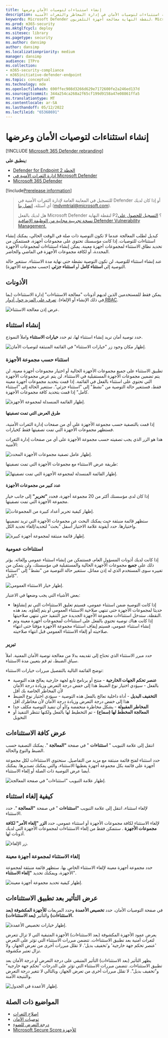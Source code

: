 ```yaml
---
title: إنشاء استثناءات لتوصيات الأمان وعرضها
description: إنشاء ومراقبة استثناءات لتوصيات الأمان في إدارة المخاطر والثغرات الأمنية.
keywords: Microsoft Defender لنقطة النهاية معالجة أجهزة التلفزيون، Microsoft Defender لنقطة النهاية tvm، إدارة المخاطر والثغرات الأمنية، & إدارة الثغرات الأمنية التهديد، التهديد & إدارة الثغرات الأمنية المعالجة، وintune معالجة tvm، و sccm معالجة tvm
ms.prod: m365-security
ms.mktglfcycl: deploy
ms.sitesec: library
ms.pagetype: security
ms.author: dansimp
author: dansimp
ms.localizationpriority: medium
manager: dansimp
audience: ITPro
ms.collection:
- m365-security-compliance
- m365initiative-defender-endpoint
ms.topic: conceptual
ms.technology: mde
ms.openlocfilehash: 690ffec908d3266d629e7172600fe2a246ed137d
ms.sourcegitcommit: 344a254ca268a2f65cf199d9158a47e08861ffa5
ms.translationtype: MT
ms.contentlocale: ar-SA
ms.lasthandoff: 05/12/2022
ms.locfileid: "65368691"
---
```

# <a name="create-and-view-exceptions-for-security-recommendations"></a>إنشاء استثناءات لتوصيات الأمان وعرضها

[!INCLUDE [Microsoft 365 Defender rebranding](../../includes/microsoft-defender.md)]

**ينطبق على:**

- [Defender for Endpoint الخطة 2](https://go.microsoft.com/fwlink/?linkid=2154037)
- [إدارة الثغرات الأمنية في Microsoft Defender](index.yml)
- [Microsoft 365 Defender](https://go.microsoft.com/fwlink/?linkid=2118804)

[!include[Prerelease information](../../includes/prerelease.md)]

> للتسجيل في المعاينة العامة لإدارة الثغرات الأمنية في Defender أو إذا كان لديك أي أسئلة، [اتصل بنا](mailto:mdvmtrial@microsoft.com) (mdvmtrial@microsoft.com).
>
> هل لديك بالفعل Microsoft Defender لنقطة النهاية P2؟ [التسجيل للحصول على نسخة تجريبية مجانية من الوظيفة الإضافية Defender Vulnerability Management.](https://signup.microsoft.com/get-started/signup?products=5908ecaa-b8a7-4a04-b6c0-d44fd934b6f2)

كبديل لطلب المعالجة عندما لا تكون التوصية ذات صلة في الوقت الحالي، يمكنك إنشاء استثناءات للتوصيات. إذا كانت مؤسستك تحتوي على مجموعات أجهزة، فستتمكن من تحديد نطاق الاستثناء لمجموعات أجهزة معينة. يمكن إنشاء استثناءات لمجموعات الأجهزة المحددة، أو لكافة مجموعات الأجهزة في الماضي والحاضر.

عند إنشاء استثناء للتوصية، لن تكون التوصية نشطة حتى نهاية مدة الاستثناء. ستتغير حالة التوصية إلى **استثناء كامل** أو **استثناء جزئي** (حسب مجموعة الأجهزة).

## <a name="permissions"></a>الأذونات

يمكن فقط للمستخدمين الذين لديهم أذونات "معالجة الاستثناءات" إدارة الاستثناءات (بما في ذلك الإنشاء أو الإلغاء). [تعرف على المزيد حول أدوار RBAC](../defender-endpoint/user-roles.md).

![عرض إذن معالجة الاستثناء.](../../media/defender-vulnerability-management/tvm-exception-permissions.png)

## <a name="create-an-exception"></a>إنشاء استثناء

حدد توصية أمان تريد إنشاء استثناء لها، ثم حدد **خيارات الاستثناء** واملأ النموذج.

![إظهار مكان وجود زر "خيارات الاستثناء" في القائمة المنبثقة لتوصيات الأمان.](../../media/defender-vulnerability-management/tvm-exception-options.png)

### <a name="exception-by-device-group"></a>استثناء حسب مجموعة الأجهزة

تطبيق الاستثناء على جميع مجموعات الأجهزة الحالية أو اختيار مجموعات أجهزة معينة. لن يتم تضمين مجموعات الأجهزة المستقبلية في الاستثناء. لن يتم عرض مجموعات الأجهزة التي تحتوي على استثناء بالفعل في القائمة. إذا قمت بتحديد مجموعات أجهزة معينة فقط، فستتغير حالة التوصية من "نشط" إلى "استثناء جزئي". ستتغير الحالة إلى "استثناء كامل" إذا قمت بتحديد كافة مجموعات الأجهزة.

![إظهار القائمة المنسدلة لمجموعة الأجهزة.](../../media/defender-vulnerability-management/tvm-exception-device-group-500.png)

#### <a name="filtered-views"></a>طرق العرض التي تمت تصفيتها

إذا قمت بالتصفية حسب مجموعة الأجهزة على أي من صفحات إدارة الثغرات الأمنية، فستظهر مجموعات الأجهزة التي تمت تصفيتها فقط كخيارات.

هذا هو الزر الذي يجب تصفيته حسب مجموعة الأجهزة على أي من صفحات إدارة الثغرات الأمنية:

![إظهار عامل تصفية مجموعات الأجهزة المحدد.](../../media/defender-vulnerability-management/tvm-selected-device-groups.png)

طريقة عرض الاستثناء مع مجموعات الأجهزة التي تمت تصفيتها:

![إظهار القائمة المنسدلة لمجموعة الأجهزة التي تمت تصفيتها.](../../media/defender-vulnerability-management/tvm-exception-device-filter500.png)

#### <a name="large-number-of-device-groups"></a>عدد كبير من مجموعات الأجهزة

إذا كان لدى مؤسستك أكثر من 20 مجموعة أجهزة، فحدد **"تحرير"** إلى جانب خيار مجموعة الأجهزة التي تمت تصفيتها.

![إظهار كيفية تحرير أعداد كبيرة من المجموعات.](../../media/defender-vulnerability-management/tvm-exception-edit-groups.png)

ستظهر قائمة منبثقة حيث يمكنك البحث عن مجموعات الأجهزة التي تريد تضمينها واختيارها. حدد أيقونة علامة الاختيار أسفل "بحث" لتحديد/إلغاء تحديد الكل.

![إظهار قائمة منبثقة لمجموعة أجهزة كبيرة.](../../media/defender-vulnerability-management/tvm-exception-device-group-flyout-400.png)

### <a name="global-exceptions"></a>استثناءات عمومية

إذا كانت لديك أذونات المسؤول العام، فستتمكن من إنشاء استثناء عمومي وإلغائه. يؤثر ذلك على **جميع** مجموعات الأجهزة الحالية والمستقبلية في مؤسستك، ولن يتمكن من تغييره سوى المستخدم الذي له إذن مماثل. ستتغير حالة التوصية من "نشط" إلى "استثناء كامل".

![إظهار خيار الاستثناء العمومي.](../../media/defender-vulnerability-management/tvm-exception-global.png)

بعض الأشياء التي يجب وضعها في الاعتبار:

- إذا كانت التوصية ضمن استثناء عمومي، فسيتم تعليق الاستثناءات التي تم إنشاؤها حديثا لمجموعات الأجهزة حتى تنتهي صلاحية الاستثناء العمومي أو يتم إلغاؤه. بعد هذه النقطة، ستدخل استثناءات مجموعة الأجهزة الجديدة حيز التنفيذ حتى تنتهي صلاحيتها.
- إذا كانت هناك توصية تحتوي بالفعل على استثناءات لمجموعات أجهزة معينة وتم إنشاء استثناء عمومي، فسيتم إيقاف استثناء مجموعة الأجهزة مؤقتا حتى انتهاء صلاحيته أو إلغاء الاستثناء العمومي قبل انتهاء صلاحيته.

### <a name="justification"></a>تبرير

حدد مبرر الاستثناء الذي تحتاج إلى تقديمه بدلا من معالجة توصية الأمان المعنية. املأ سياق الضبط، ثم قم بتعيين مدة الاستثناء.

توضح القائمة التالية بالتفصيل مبررات خيارات الاستثناء:

- **عنصر تحكم الجهات الخارجية** - منتج أو برنامج تابع لجهة خارجية يعالج هذه التوصية بالفعل - سيؤدي اختيار نوع الضبط هذا إلى خفض درجة التعرض وزيادة درجة الأمان لأن المخاطر الخاصة بك أقل
- **التخفيف البديل** - أداة داخلية تعالج بالفعل هذه التوصية - سيؤدي اختيار نوع الضبط هذا إلى خفض درجة التعرض وزيادة درجة الأمان لأن مخاطرك أقل
- **المخاطر المقبولة** - يشكل مخاطرة منخفضة و/أو أن تنفيذ التوصية مكلف جدا
- **المعالجة المخطط لها (سماح)** - تم التخطيط لها بالفعل ولكنها تنتظر التنفيذ أو التخويل

## <a name="view-all-exceptions"></a>عرض كافة الاستثناءات

انتقل إلى علامة التبويب " **استثناءات** " في صفحة **"المعالجة** ". يمكنك التصفية حسب الضبط والنوع والحالة.

 حدد استثناء لفتح قائمة منبثقة مع مزيد من التفاصيل. ستحتوي الاستثناءات لكل مجموعة أجهزة على قائمة بكل مجموعة أجهزة يغطيها الاستثناء، والتي يمكنك تصديرها. يمكنك أيضا عرض التوصية ذات الصلة أو إلغاء الاستثناء.

![إظهار علامة التبويب "استثناءات" في صفحة المعالجة.](../../media/defender-vulnerability-management/tvm-exception-view.png)

## <a name="how-to-cancel-an-exception"></a>كيفية إلغاء استثناء

لإلغاء استثناء، انتقل إلى علامة التبويب **"استثناءات** " في صفحة **"المعالجة** ". حدد الاستثناء.

لإلغاء الاستثناء لكافة مجموعات الأجهزة أو استثناء عمومي، حدد **الزر "إلغاء الأمر" لكافة مجموعات الأجهزة** . ستتمكن فقط من إلغاء الاستثناءات لمجموعات الأجهزة التي لديك أذونات لها.

![زر الإلغاء.](../../media/defender-vulnerability-management/tvm-exception-cancel.png)

### <a name="cancel-the-exception-for-a-specific-device-group"></a>إلغاء الاستثناء لمجموعة أجهزة معينة

حدد مجموعة أجهزة معينة لإلغاء الاستثناء الخاص بها. ستظهر قائمة منبثقة لمجموعة الأجهزة، ويمكنك تحديد **"إلغاء الاستثناء**".

![إظهار كيفية تحديد مجموعة أجهزة معينة.](../../media/defender-vulnerability-management/tvm-exception-device-group-hover.png)

## <a name="view-impact-after-exceptions-are-applied"></a>عرض التأثير بعد تطبيق الاستثناءات

في صفحة التوصيات الأمان، حدد **تخصيص الأعمدة** وحدد المربعات **للأجهزة المكشوفة (بعد الاستثناءات)** والتأثير **(بعد الاستثناءات).**

![إظهار خيارات تخصيص الأعمدة.](../../media/defender-vulnerability-management/tvm-after-exceptions.png)

يعرض عمود الأجهزة المكشوفة (بعد الاستثناءات) الأجهزة المتبقية التي لا تزال تتعرض لثغرات أمنية بعد تطبيق الاستثناءات. تتضمن مبررات الاستثناء التي تؤثر على التعرض 'عنصر تحكم جهة خارجية' و'تخفيف بديل'. لا تقلل مبررات أخرى من تعرض الجهاز، ولا تزال تعتبر مكشوفة.

يظهر التأثير (بعد الاستثناءات) التأثير المتبقي على درجة التعرض أو درجة الأمان بعد تطبيق الاستثناءات. تتضمن مبررات الاستثناء التي تؤثر على الدرجات "تحكم جهة خارجية" و"تخفيف بديل". لا تقلل مبررات أخرى من تعرض الجهاز، وبالتالي لا تتغير درجة التعرض والنتيجة الآمنة.

![إظهار الأعمدة في الجدول.](../../media/defender-vulnerability-management/tvm-after-exceptions-table.png)

## <a name="related-topics"></a>المواضيع ذات الصلة

- [إصلاح الثغرات](tvm-remediation.md)
- [توصيات الأمان](tvm-security-recommendation.md)
- [درجة التعرض للضوء](tvm-exposure-score.md)
- [Microsoft Secure Score للأجهزة](tvm-microsoft-secure-score-devices.md)
